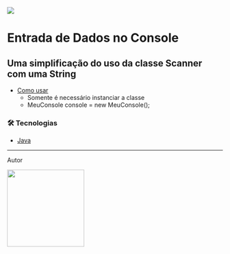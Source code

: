 <img src="https://img.shields.io/static/v1?label=Status&message=concluido&color=7159c1&style=for-the-badge&logo=ghost"/>
  
# Entrada de Dados no Console
## Uma simplificação do uso da classe Scanner com uma String

<!--ts-->   
   * [Como usar](#como-usar)
      * Somente é necessário instanciar a classe
      * MeuConsole console = new MeuConsole();
<!--te-->

### 🛠 Tecnologias

- [Java](https://www.java.com/pt-BR/)

<hr>
<p>Autor</p>
<a href="https://www.linkedin.com/in/adrianomacedosantana">
  <img src="https://user-images.githubusercontent.com/25441376/94390408-ef4c3280-0128-11eb-9316-c5772418c46d.png" width="180">
</a>
